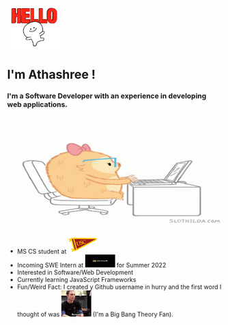 <img src="stuff/hello.gif" width=25%>
<H1> I'm Athashree !</H1>
<H3>I'm a Software Developer with an experience in developing web applications.</H3> 
<img src="stuff/introduction.gif" width=100%  height=50%>

- MS CS student at <img src="stuff/usc.gif" width="70" > 
- Incoming SWE Intern at <img src="stuff/microsoft-st.gif" width="70" height="30"> for Summer 2022
- Interested in Software/Web Development
- Currently learning JavaScript Frameworks
- Fun/Weird Fact: I created y Github username in hurry and the first word I thought of was <img src="stuff/bazinga.gif" width="70"> (I'm a Big Bang Theory Fan).
<!--
**bazingaav/bazingaav** is a ✨ _special_ ✨ repository because its `README.md` (this file) appears on your GitHub profile.
Here are some ideas to get you started:

- 🔭 I’m currently working on ...
- 🌱 I’m currently learning ...
- 👯 I’m looking to collaborate on ...
- 🤔 I’m looking for help with ...
- 💬 Ask me about ...
- 📫 How to reach me: ...
- 😄 Pronouns: ...
- ⚡ Fun fact: ...
-->
